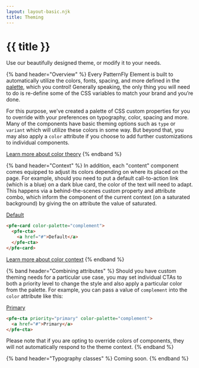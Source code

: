 ```yaml
---
layout: layout-basic.njk
title: Theming
---
```


<pfe-band class="header" use-grid>
  <h1 slot="header">{{ title }}</h1>
  <p class="tagline">Use our beautifully designed theme, or modify it to your needs.</p>
</pfe-band>

{% band header="Overview" %}
  Every PatternFly Element is built to automatically utilize the colors, fonts, spacing, and more defined in the [palette](/theming/palette), which you control! Generally speaking, the only thing you will need to do is re-define some of the CSS variables to match your brand and you’re done.

  For this purpose, we've created a palette of CSS custom properties for you to override with your preferences on typography, color, spacing and more. Many of the components have basic theming options such as `type` or `variant` which will utilize these colors in some way. But beyond that, you may also apply a `color` attribute if you choose to add further customizations to individual components.

  [Learn more about color theory](/theming/colors/#color-theory)
{% endband %}

{% band header="Context" %}
  In addition, each "content" component comes equipped to adjust its colors depending on where its placed on the page. For example, should you need to put a default call-to-action link (which is a blue) on a dark blue card, the color of the text will need to adapt. This happens via a behind-the-scenes custom property and attribute combo, which inform the component of the current context (on a saturated background) by giving the on attribute the value of saturated.

  <div class="pfe-l-grid pfe-m-gutters">
    <pfe-card class="pfe-l-grid__item pfe-m-3-col pfe-m-6-col" color-palette="complement">
      <pfe-cta>
        <a href="#">Default</a>
      </pfe-cta>
    </pfe-card>
  </div>

  ```html
  <pfe-card color-palette="complement">
    <pfe-cta>
      <a href="#">Default</a>
    </pfe-cta>
  </pfe-card>
  ```
  [Learn more about color context](/theming/colors/#contextually-aware-content)
{% endband %}

{% band header="Combining attributes" %}
  Should you have custom theming needs for a particular use case, you may set individual CTAs to both a priority level to change the style and also apply a particular color from the palette. For example, you can pass a value of `complement` into the `color` attribute like this:

  <pfe-cta priority="primary" color-palette="complement">
    <a href="#">Primary</a>
  </pfe-cta>

  ```html
  <pfe-cta priority="primary" color-palette="complement">
    <a href="#">Primary</a>
  </pfe-cta>
  ```

  Please note that if you are opting to override colors of components, they will not automatically respond to the theme context.
{% endband %}

{% band header="Typography classes" %}
  Coming soon.
{% endband %}
